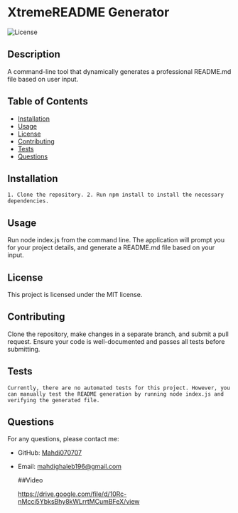 
# XtremeREADME Generator

![License](https://img.shields.io/badge/license-MIT-blue.svg)

## Description
A command-line tool that dynamically generates a professional README.md file based on user input.

## Table of Contents
- [Installation](#installation)
- [Usage](#usage)
- [License](#license)
- [Contributing](#contributing)
- [Tests](#tests)
- [Questions](#questions)

## Installation
```
1. Clone the repository. 2. Run npm install to install the necessary dependencies.
```

## Usage
Run node index.js from the command line. The application will prompt you for your project details, and generate a README.md file based on your input.

## License
This project is licensed under the MIT license.

## Contributing
Clone the repository, make changes in a separate branch, and submit a pull request. Ensure your code is well-documented and passes all tests before submitting.

## Tests
```
Currently, there are no automated tests for this project. However, you can manually test the README generation by running node index.js and verifying the generated file.
```

## Questions
For any questions, please contact me:

- GitHub: [Mahdi070707](https://github.com/Mahdi070707)
- Email: [mahdighaleb196@gmail.com](mailto:mahdighaleb196@gmail.com)

  ##Video

  https://drive.google.com/file/d/10Rc-nMcci5YbksBhy8kWLrrtMCumBFeX/view

